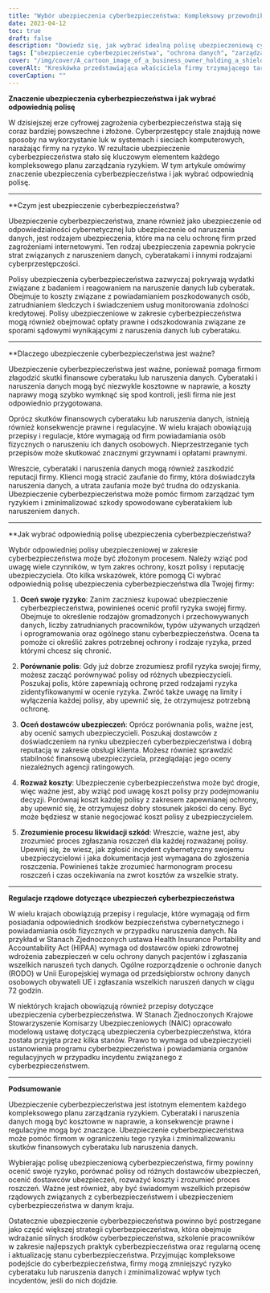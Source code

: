 ```yaml
---
title: "Wybór ubezpieczenia cyberbezpieczeństwa: Kompleksowy przewodnik po właściwej polisie"
date: 2023-04-12
toc: true
draft: false
description: "Dowiedz się, jak wybrać idealną polisę ubezpieczeniową cyberbezpieczeństwa, aby chronić swoją firmę przed zagrożeniami cybernetycznymi."
tags: ["ubezpieczenie cyberbezpieczeństwa", "ochrona danych", "zarządzanie ryzykiem", "polityka cyberbezpieczeństwa", "bezpieczeństwo danych", "cyberataki", "ubezpieczenie cybernetyczne", "bezpieczeństwo sieci", "ciągłość działania", "ochrona ubezpieczeniowa", "naruszenie danych", "polisa ubezpieczeniowa", "Bezpieczeństwo IT", "reakcja na incydent", "ocena ryzyka", "cyberprzestępczość", "ochrona finansowa", "cyberzagrożenia", "roszczenia ubezpieczeniowe", "ubezpieczenie biznesowe"]
cover: "/img/cover/A_cartoon_image_of_a_business_owner_holding_a_shield.png"
coverAlt: "Kreskówka przedstawiająca właściciela firmy trzymającego tarczę z napisem cybersecurity insurance i blokującego cyberzagrożenia."
coverCaption: ""
---
```


**Znaczenie ubezpieczenia cyberbezpieczeństwa i jak wybrać odpowiednią polisę**

W dzisiejszej erze cyfrowej zagrożenia cyberbezpieczeństwa stają się coraz bardziej powszechne i złożone. Cyberprzestępcy stale znajdują nowe sposoby na wykorzystanie luk w systemach i sieciach komputerowych, narażając firmy na ryzyko. W rezultacie ubezpieczenie cyberbezpieczeństwa stało się kluczowym elementem każdego kompleksowego planu zarządzania ryzykiem. W tym artykule omówimy znaczenie ubezpieczenia cyberbezpieczeństwa i jak wybrać odpowiednią polisę.

______

**Czym jest ubezpieczenie cyberbezpieczeństwa?

Ubezpieczenie cyberbezpieczeństwa, znane również jako ubezpieczenie od odpowiedzialności cybernetycznej lub ubezpieczenie od naruszenia danych, jest rodzajem ubezpieczenia, które ma na celu ochronę firm przed zagrożeniami internetowymi. Ten rodzaj ubezpieczenia zapewnia pokrycie strat związanych z naruszeniem danych, cyberatakami i innymi rodzajami cyberprzestępczości.

Polisy ubezpieczenia cyberbezpieczeństwa zazwyczaj pokrywają wydatki związane z badaniem i reagowaniem na naruszenie danych lub cyberatak. Obejmuje to koszty związane z powiadamianiem poszkodowanych osób, zatrudnianiem śledczych i świadczeniem usług monitorowania zdolności kredytowej. Polisy ubezpieczeniowe w zakresie cyberbezpieczeństwa mogą również obejmować opłaty prawne i odszkodowania związane ze sporami sądowymi wynikającymi z naruszenia danych lub cyberataku.

______

**Dlaczego ubezpieczenie cyberbezpieczeństwa jest ważne?

Ubezpieczenie cyberbezpieczeństwa jest ważne, ponieważ pomaga firmom złagodzić skutki finansowe cyberataku lub naruszenia danych. Cyberataki i naruszenia danych mogą być niezwykle kosztowne w naprawie, a koszty naprawy mogą szybko wymknąć się spod kontroli, jeśli firma nie jest odpowiednio przygotowana.

Oprócz skutków finansowych cyberataku lub naruszenia danych, istnieją również konsekwencje prawne i regulacyjne. W wielu krajach obowiązują przepisy i regulacje, które wymagają od firm powiadamiania osób fizycznych o naruszeniu ich danych osobowych. Nieprzestrzeganie tych przepisów może skutkować znacznymi grzywnami i opłatami prawnymi.

Wreszcie, cyberataki i naruszenia danych mogą również zaszkodzić reputacji firmy. Klienci mogą stracić zaufanie do firmy, która doświadczyła naruszenia danych, a utrata zaufania może być trudna do odzyskania. Ubezpieczenie cyberbezpieczeństwa może pomóc firmom zarządzać tym ryzykiem i zminimalizować szkody spowodowane cyberatakiem lub naruszeniem danych.

______

**Jak wybrać odpowiednią polisę ubezpieczenia cyberbezpieczeństwa?

Wybór odpowiedniej polisy ubezpieczeniowej w zakresie cyberbezpieczeństwa może być złożonym procesem. Należy wziąć pod uwagę wiele czynników, w tym zakres ochrony, koszt polisy i reputację ubezpieczyciela. Oto kilka wskazówek, które pomogą Ci wybrać odpowiednią polisę ubezpieczenia cyberbezpieczeństwa dla Twojej firmy:

1. **Oceń swoje ryzyko**: Zanim zaczniesz kupować ubezpieczenie cyberbezpieczeństwa, powinieneś ocenić profil ryzyka swojej firmy. Obejmuje to określenie rodzajów gromadzonych i przechowywanych danych, liczby zatrudnianych pracowników, typów używanych urządzeń i oprogramowania oraz ogólnego stanu cyberbezpieczeństwa. Ocena ta pomoże ci określić zakres potrzebnej ochrony i rodzaje ryzyka, przed którymi chcesz się chronić.

2. **Porównanie polis**: Gdy już dobrze zrozumiesz profil ryzyka swojej firmy, możesz zacząć porównywać polisy od różnych ubezpieczycieli. Poszukaj polis, które zapewniają ochronę przed rodzajami ryzyka zidentyfikowanymi w ocenie ryzyka. Zwróć także uwagę na limity i wyłączenia każdej polisy, aby upewnić się, że otrzymujesz potrzebną ochronę.

3. **Oceń dostawców ubezpieczeń**: Oprócz porównania polis, ważne jest, aby ocenić samych ubezpieczycieli. Poszukaj dostawców z doświadczeniem na rynku ubezpieczeń cyberbezpieczeństwa i dobrą reputacją w zakresie obsługi klienta. Możesz również sprawdzić stabilność finansową ubezpieczyciela, przeglądając jego oceny niezależnych agencji ratingowych.

4. **Rozważ koszty**: Ubezpieczenie cyberbezpieczeństwa może być drogie, więc ważne jest, aby wziąć pod uwagę koszt polisy przy podejmowaniu decyzji. Porównaj koszt każdej polisy z zakresem zapewnianej ochrony, aby upewnić się, że otrzymujesz dobry stosunek jakości do ceny. Być może będziesz w stanie negocjować koszt polisy z ubezpieczycielem.

5. **Zrozumienie procesu likwidacji szkód**: Wreszcie, ważne jest, aby zrozumieć proces zgłaszania roszczeń dla każdej rozważanej polisy. Upewnij się, że wiesz, jak zgłosić incydent cybernetyczny swojemu ubezpieczycielowi i jaka dokumentacja jest wymagana do zgłoszenia roszczenia. Powinieneś także zrozumieć harmonogram procesu roszczeń i czas oczekiwania na zwrot kosztów za wszelkie straty.

______

**Regulacje rządowe dotyczące ubezpieczeń cyberbezpieczeństwa**

W wielu krajach obowiązują przepisy i regulacje, które wymagają od firm posiadania odpowiednich środków bezpieczeństwa cybernetycznego i powiadamiania osób fizycznych w przypadku naruszenia danych. Na przykład w Stanach Zjednoczonych ustawa Health Insurance Portability and Accountability Act (HIPAA) wymaga od dostawców opieki zdrowotnej wdrożenia zabezpieczeń w celu ochrony danych pacjentów i zgłaszania wszelkich naruszeń tych danych. Ogólne rozporządzenie o ochronie danych (RODO) w Unii Europejskiej wymaga od przedsiębiorstw ochrony danych osobowych obywateli UE i zgłaszania wszelkich naruszeń danych w ciągu 72 godzin.

W niektórych krajach obowiązują również przepisy dotyczące ubezpieczenia cyberbezpieczeństwa. W Stanach Zjednoczonych Krajowe Stowarzyszenie Komisarzy Ubezpieczeniowych (NAIC) opracowało modelową ustawę dotyczącą ubezpieczenia cyberbezpieczeństwa, która została przyjęta przez kilka stanów. Prawo to wymaga od ubezpieczycieli ustanowienia programu cyberbezpieczeństwa i powiadamiania organów regulacyjnych w przypadku incydentu związanego z cyberbezpieczeństwem.

______

**Podsumowanie**

Ubezpieczenie cyberbezpieczeństwa jest istotnym elementem każdego kompleksowego planu zarządzania ryzykiem. Cyberataki i naruszenia danych mogą być kosztowne w naprawie, a konsekwencje prawne i regulacyjne mogą być znaczące. Ubezpieczenie cyberbezpieczeństwa może pomóc firmom w ograniczeniu tego ryzyka i zminimalizowaniu skutków finansowych cyberataku lub naruszenia danych.

Wybierając polisę ubezpieczeniową cyberbezpieczeństwa, firmy powinny ocenić swoje ryzyko, porównać polisy od różnych dostawców ubezpieczeń, ocenić dostawców ubezpieczeń, rozważyć koszty i zrozumieć proces roszczeń. Ważne jest również, aby być świadomym wszelkich przepisów rządowych związanych z cyberbezpieczeństwem i ubezpieczeniem cyberbezpieczeństwa w danym kraju.

Ostatecznie ubezpieczenie cyberbezpieczeństwa powinno być postrzegane jako część większej strategii cyberbezpieczeństwa, która obejmuje wdrażanie silnych środków cyberbezpieczeństwa, szkolenie pracowników w zakresie najlepszych praktyk cyberbezpieczeństwa oraz regularną ocenę i aktualizację stanu cyberbezpieczeństwa. Przyjmując kompleksowe podejście do cyberbezpieczeństwa, firmy mogą zmniejszyć ryzyko cyberataku lub naruszenia danych i zminimalizować wpływ tych incydentów, jeśli do nich dojdzie.